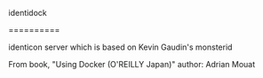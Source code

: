 identidock

==========

identicon server which is based on Kevin Gaudin's monsterid

From book, "Using Docker (O'REILLY Japan)" author: Adrian Mouat
